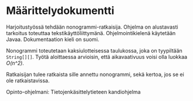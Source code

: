 # Määrittelydokumentti

Harjoitustyössä tehdään nonogrammi-ratkaisija.
Ohjelma on alustavasti tarkoitus toteuttaa tekstikäyttöliittymänä.
Ohjelmointikielenä käytetään Javaa.
Dokumentaation kieli on suomi.

Nonogrammi toteutetaan kaksiulotteisessa taulukossa, joka on tyypiltään `String[][]`.
Työtä aloittaessa arvioisin, että aikavaativuus voisi olla luokkaa *O(n^2)*.

Ratkaisijan tulee ratkaista sille annettu nonogrammi, sekä kertoa, jos se ei ole ratkaistavissa.

Opinto-ohjelmani: Tietojenkäsittelytieteen kandiohjelma
